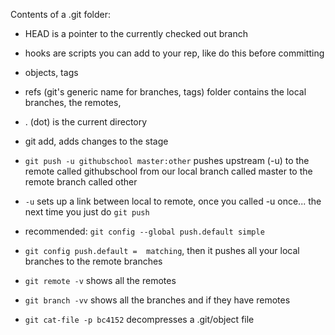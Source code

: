 
Contents of a .git folder:
- HEAD is a pointer to the currently checked out branch
- hooks are scripts you can add to your rep, like do this before committing
- objects, tags
- refs (git's generic name for branches, tags) folder contains the local branches, the remotes, 


- . (dot) is the current directory
- git add, adds changes to the stage

- `git push -u githubschool master:other` pushes upstream (-u) to the remote called githubschool from our local branch called master to the remote branch called other
- `-u` sets up a link between local to remote, once you called -u once... the next time you just do `git push`

- recommended: `git config --global push.default simple`
- `git config push.default =  matching`, then it pushes all your local branches to the remote branches

- `git remote -v` shows all the remotes 
- `git branch -vv` shows all the branches and if they have remotes

- `git cat-file -p bc4152` decompresses a .git/object file